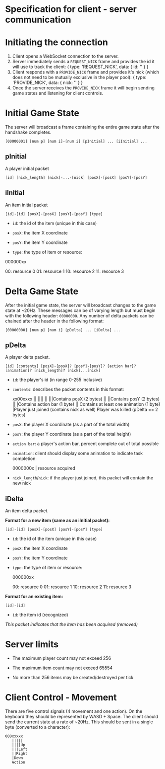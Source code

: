 # Specification for client - server communication

# Initiating the connection
1. Client opens a WebSocket connection to the server.
2. Server immediately sends a `REQUEST_NICK` frame and provides the id it will use to track the client:
        {
			type: 'REQUEST_NICK',
			data: {
				id: '<id assigned to client>'
			}
		}
3. Client responds with a `PROVIDE_NICK` frame and provides it's nick (which does not need to be mutually exclusive in the player pool):
        {
			type: 'PROVIDE_NICK',
			data: {
				nick: '<nick>'
			}
		}
4. Once the server receives the `PROVIDE_NICK` frame it will begin sending game states and listening for client controls.

# Initial Game State

The server will broadcast a frame containing the entire game state after the handshake completes.

    [00000001] [num p] [num i]-[num i] [pInitial] ... [iInitial] ...

## pInitial

A player initial packet

    [id] [nick_length] [nick]-...-[nick] [posX]-[posX] [posY]-[posY]

## iInitial

An item initial packet

    [id]-[id] [posX]-[posX] [posY]-[posY] [type]

* `id`: the id of the item (unique in this case)

* `posX`: the item X coordinate

* `posY`: the item Y coordinate

* `type`: the type of item or resource:


000000xx

00: resource 0
01: resource 1
10: resource 2
11: resource 3

# Delta Game State

After the initial game state, the server will broadcast changes to the game state at ~20Hz. These messages can be of varying length but must begin with the following header: `00000000`. Any number of delta packets can be chained after the header in the following format:

    [00000000] [num p] [num i] [pDelta] ... [iDelta] ...

## pDelta

A player delta packet.

    [id] [contents] [posX]-[posX]? [posY]-[posY]? [action bar]? [animation]? [nick_length]? [nick]...[nick]

* `id`: the player's id (in range 0-255 inclusive)

* `contents`: describes the packet contents in this format:


    xx00xxxx
	||  ||||
	||  |||Contains posX (2 bytes)
	||  ||Contains posY (2 bytes)
	||  |Contains action bar (1 byte)
	||  Contains at least one animation (1 byte)
	|Player just joined (contains nick as well)
	Player was killed (pDelta == 2 bytes)

* `posX`: the player X coordinate (as a part of the total width)

* `posY`: the player Y coordinate (as a part of the total height)

* `action bar`: a player's action bar, percent complete out of total possible

* `animation`: client should display some animation to indicate task completion:


    0000000x
	       |
           resource acquired

* `nick_length`/`nick`: if the player just joined, this packet will contain the new nick


## iDelta

An item delta packet.

**Format for a new item (same as an iInitial packet):**

    [id]-[id] [posX]-[posX] [posY]-[posY] [type]

* `id`: the id of the item (unique in this case)

* `posX`: the item X coordinate

* `posY`: the item Y coordinate

* `type`: the type of item or resource:


    000000xx

	00: resource 0
	01: resource 1
	10: resource 2
	11: resource 3


**Format for an existing item:**

    [id]-[id]

* `id`: the item id (recognized)

*This packet indicates that the item has been acquired (removed)*

# Server limits

* The maximum player count may not exceed 256

* The maximum item count may not exceed 65554

* No more than 256 items may be created/destroyed per tick

# Client Control - Movement

There are five control signals (4 movement and one action). On the keyboard they should be represented by WASD + Space. The client should send the current state at a rate of ~20Hz. This should be sent in a single byte (converted to a character):

    000xxxxx
	   |||||
	   ||||Up
	   |||Left
	   ||Right
	   |Down
	   Action
